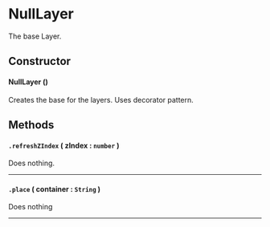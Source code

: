 # NullLayer
The base Layer.

## Constructor

#### NullLayer ()
 Creates the base for the layers. Uses decorator pattern.

## Methods

#### `.refreshZIndex` ( zIndex : `number` )
  Does nothing.

---
#### `.place` ( container : `String` )
  Does nothing

---